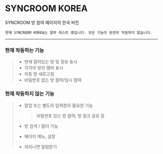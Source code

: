 # SYNCROOM KOREA
SYNCROOM 방 참여 페이지의 한국 버전

```현재 SYNCROOM KOREA는 알파 테스트 중입니다. 모든 기능이 완전히 작동하지 않습니다.```

* * *
### 현재 작동하는 기능
> * 현재 열려있는 방 및 정보 표시
> * 각각의 방의 멤버 표시
> * 자동 방 새로고침
> * 비밀번호 없는 방 참여/임시 참여

### 현재 작동하지 않는 기능
> * 팝업 또는 별도의 입력창이 필요한 기능
> 
>     > 비밀번호 있는 방 참여, 방 링크 공유 등
> * 방 검색 / 필터 기능
> * 페이지 메뉴, 설정
> * 자리나면 알림받기 
